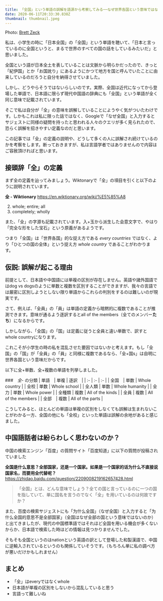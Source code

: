 ```yaml
---
title: 「全国」という単語の誤解を語源から考察してみる──なぜ世界各国という意味ではないのか？
date: 2020-06-11T20:33:30.838Z
thumbnail: thumbnail.jpeg
---
```


Photo: [Brett Zeck](https://unsplash.com/@iambrettzeck)

私は、小学生の時に「日本全国」の「全国」という単語を聴いて、「日本と言っているのに全国というと、まるで世界のすべての国の話をしているみたいだ」と思いました。

全国という語が日本全土を表していることは文脈から明らかだったので、きっと「紀伊国」とか「お国訛り」にあるようにかつて地方を国と呼んでいたことに由来しているのだろうと自分を納得させていました。

しかし、どうやらそうではないらしいのです。実際、全国は近代になってから登場した単語で、日本語に限らず現代中国語の辞典にも「全国」という単語が全く同じ意味で記載されています。

そこで私は自分が「全」の意味を誤解していることにようやく気がついたわけです。しかもこれは私に限った話ではなく、Googleで「なぜ全国」と入力するとサジェストに同様の疑問を持ったと思われる人々のクエリが多く見られたので、恐らく誤解を招きやすい定義なのだと思います。

この記事では「全」の定義の説明や、どうして多くの人に誤解され続けているのかを考察をします。断っておきますが、私は言語学者ではありませんので内容はご容赦頂ければと思います。

## 接頭辞「全」の定義
まず全の定義を辿ってみましょう。Wiktonaryで「全」の項目を引くと以下のように説明されています。

**全 - Wiktionary**
<https://en.wiktionary.org/wiki/%E5%85%A8>

2. whole; entire; all
3. completely; wholly

また、「全」の字源も記載されています。入+玉から派生した会意文字で、やはり「完全な形をした宝石」という原義があるようです。

つまり「全国」は「世界各国」的な捉え方である *every countries* ではなく、より「ひとつの国の全体」という捉え方 *whole country* であることがわかります。

## 仮説: 誤解が起こる理由

前提として、日本語や中国語には単複の区別が存在しません。英語や諸外国語ではdog vs dogsのように単数と複数を区別することができますが、我々の言語では厳密に区別しようとしない限り単語からこれらの判別をするのは難しいのが現実です。

さて、例えば、「全員」の「員」は単語の定義から暗黙的に複数であることが推測できます。意味が通るよう逐訳するとall of the members（全てのメンバー**たち**）になるからです。

しかしながら、「全国」の「国」は定義に従うと全員と違い単数で、訳すとwhole countryになります。

これこそが小学生の時の私を混乱させた要因ではないかと考えます。もし「全国」の「国」が「全員」の「員」と同様に複数であるなら、「全+国s」は自明に世界各国という意味だからです。

以下に全+単数、全+複数の単語を列挙しました。

###　*全-* の分類
| 単語　| 単複 | 逐訳　|
| :- | :- | :- |
| 全国　| 単数 | Whole country |
| 全校 | 単数 | Whole school |
| 全人類 | 単数 | Whole humanity |
| 全力 | 単数 | Whole power |
| 全種類 | 複数 | All of the kinds |
| 全員 | 複数 | All of the members |
| 全部　| 複数 | All of the parts |

こうしてみると、ほとんどの単語は単複の区別をしなくても誤解は生まれないことがわかる一方、全国の他にも「全校」といった単語は誤解の余地があると感じました。

## 中国語話者は紛らわしく思わないのか？

中国の検索エンジン「百度」の質問サイト「百度知道」に以下の質問が投稿されていました

**全国是什么意思？全部国家，还是一个国家。如果是一个国家的话为什么不直接说国家名，而要用全代替呢？**
<https://zhidao.baidu.com/question/2209008219162657428.html>

> 「全国」とは、どんな意味でしょう？全ての国と言っているのに一つの国を指していて、単に国名を言うのでなく「全」を用いているのは何故ですか？

また、百度の検索サジェストにも「为什么全国」（なぜ全国）と入力すると「为什么全国的意思不是全部国家」（全国はなぜ全部の国という意味ではないのか）と出てきましたが、現代の中国標準語ではそれほど全国を用いる機会が多くないからか、日本語で検索した時ほどの情報は見つかりませんでした。

そもそも全国というのはnationという英語の訳として登場した和製漢語で、中国に逆輸入されているというのも関係していそうです。（もちろん単に私の調べ方が悪いだけかもしれません）

## まとめ

- 「全」はeveryではなくwhole
- 日本語が単複の区別をしないから混乱していると思う
- 言語って難しいね
